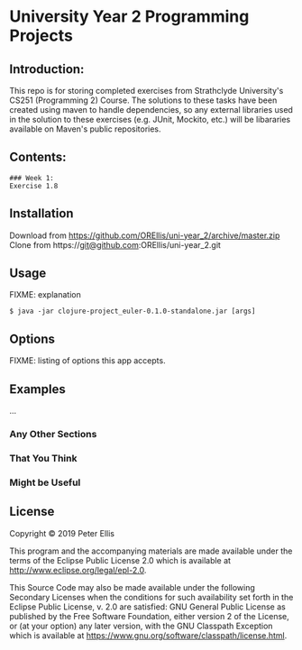 # University Year 2 Programming Projects
## Introduction:
This repo is for storing completed exercises from Strathclyde University's CS251 (Programming 2) Course. The solutions to these tasks have been created using maven to handle dependencies, so any external libraries used in the solution to these exercises (e.g. JUnit, Mockito, etc.) will be libararies available on Maven's public repositories.

## Contents:
    ### Week 1:
    Exercise 1.8

## Installation

Download from https://github.com/OREllis/uni-year_2/archive/master.zip
Clone from https://git@github.com:OREllis/uni-year_2.git

## Usage

FIXME: explanation

    $ java -jar clojure-project_euler-0.1.0-standalone.jar [args]

## Options

FIXME: listing of options this app accepts.

## Examples

...

### Any Other Sections
### That You Think
### Might be Useful

## License

Copyright © 2019 Peter Ellis

This program and the accompanying materials are made available under the
terms of the Eclipse Public License 2.0 which is available at
http://www.eclipse.org/legal/epl-2.0.

This Source Code may also be made available under the following Secondary
Licenses when the conditions for such availability set forth in the Eclipse
Public License, v. 2.0 are satisfied: GNU General Public License as published by
the Free Software Foundation, either version 2 of the License, or (at your
option) any later version, with the GNU Classpath Exception which is available
at https://www.gnu.org/software/classpath/license.html.
